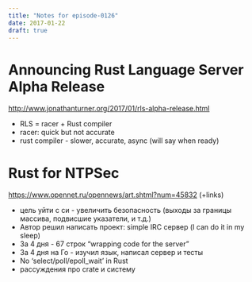 ```yaml
---
title: "Notes for episode-0126"
date: 2017-01-22
draft: true
---
```


# Announcing Rust Language Server Alpha Release
http://www.jonathanturner.org/2017/01/rls-alpha-release.html

- RLS = racer + Rust compiler
- racer: quick but not accurate
- rust compiler - slower, accurate, async (will say when ready)

# Rust for NTPSec
https://www.opennet.ru/opennews/art.shtml?num=45832 (+links)

- цель уйти с си - увеличить безопасность (выходы за границы массива, подвисшие указатели, и т.д.)
- Автор решил написать проект: simple IRC сервер (I can do it in my sleep)
- За 4 дня - 67 строк “wrapping code for the server”
- За 4 дня на Го - изучил язык, написал сервер и тесты
- No ‘select/poll/epoll_wait’ in Rust
- рассуждения про crate и систему
